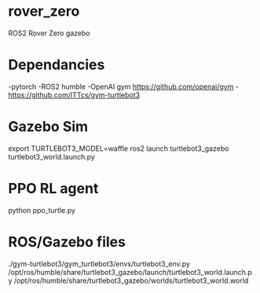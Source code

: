 # rover_zero
ROS2 Rover Zero gazebo


# Dependancies
-pytorch
-ROS2 humble
-OpenAI gym <https://github.com/openai/gym>
-https://github.com/ITTcs/gym-turtlebot3


# Gazebo Sim
export TURTLEBOT3_MODEL=waffle
ros2 launch turtlebot3_gazebo turtlebot3_world.launch.py

# PPO RL agent
python ppo_turtle.py

# ROS/Gazebo files
./gym-turtlebot3/gym_turtlebot3/envs/turtlebot3_env.py
/opt/ros/humble/share/turtlebot3_gazebo/launch/turtlebot3_world.launch.py
/opt/ros/humble/share/turtlebot3_gazebo/worlds/turtlebot3_world.world